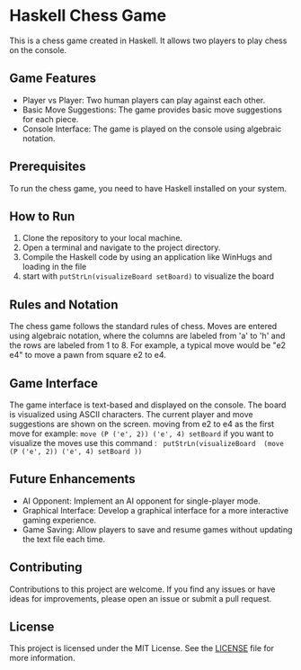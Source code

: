 # Haskell Chess Game

This is a chess game created in Haskell. It allows two players to play chess on the console.

## Game Features

- Player vs Player: Two human players can play against each other.
- Basic Move Suggestions: The game provides basic move suggestions for each piece.
- Console Interface: The game is played on the console using algebraic notation.

## Prerequisites

To run the chess game, you need to have Haskell installed on your system.

## How to Run

1. Clone the repository to your local machine.
2. Open a terminal and navigate to the project directory.
3. Compile the Haskell code by using an application like WinHugs and loading in the file
4. start with ```putStrLn(visualizeBoard setBoard)``` to visualize the board

## Rules and Notation

The chess game follows the standard rules of chess. Moves are entered using algebraic notation, where the columns are labeled from 'a' to 'h' and the rows are labeled from 1 to 8. For example, a typical move would be "e2 e4" to move a pawn from square e2 to e4.

## Game Interface

The game interface is text-based and displayed on the console. The board is visualized using ASCII characters. The current player and move suggestions are shown on the screen.
 moving from e2 to e4 as the first move for example: ``` move (P ('e', 2)) ('e', 4) setBoard ```
if you want to visualize the moves use this command : ``` putStrLn(visualizeBoard  (move (P ('e', 2)) ('e', 4) setBoard ))```
## Future Enhancements

- AI Opponent: Implement an AI opponent for single-player mode.
- Graphical Interface: Develop a graphical interface for a more interactive gaming experience.
- Game Saving: Allow players to save and resume games without updating the text file each time.

## Contributing

Contributions to this project are welcome. If you find any issues or have ideas for improvements, please open an issue or submit a pull request.

## License

This project is licensed under the MIT License. See the [LICENSE](LICENSE) file for more information.
